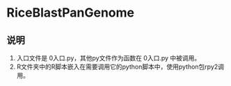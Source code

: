 # RiceBlastPanGenome

## 说明
1. 入口文件是 0入口.py，其他py文件作为函数在 0入口.py 中被调用。
2. R文件夹中的R脚本嵌入在需要调用它的python脚本中，使用python包rpy2调用。
